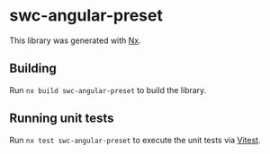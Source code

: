 # swc-angular-preset

This library was generated with [Nx](https://nx.dev).

## Building

Run `nx build swc-angular-preset` to build the library.

## Running unit tests

Run `nx test swc-angular-preset` to execute the unit tests via [Vitest](https://vitest.dev/).
